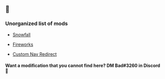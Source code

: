 ## 🍦

### Unorganized list of mods
- [Snowfall](/snowfall)
+ [Fireworks](/fireworks)
- [Custom Nav Redirect](/custom%20nav%20redirect)

#### Want a modification that you cannot find here? DM Bad#3260 in Discord 👀
